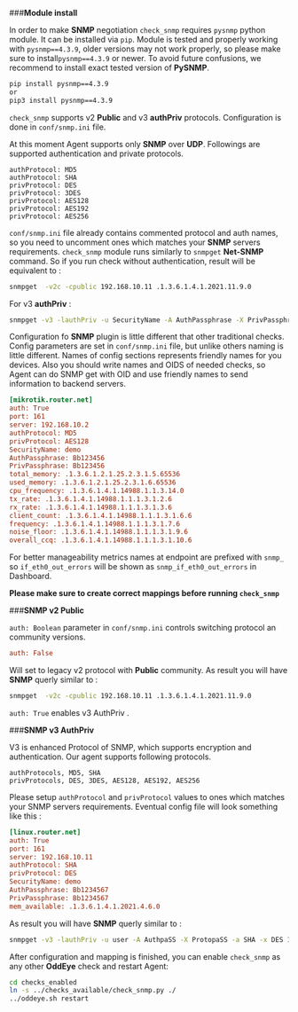 ###**Module install**

In order to make **SNMP** negotiation `check_snmp` requires `pysnmp` python module. It can be installed via `pip`. 
Module is tested and properly working with `pysnmp==4.3.9`, older versions may not work properly, 
so please make sure to install`pysnmp==4.3.9` or newer.
To avoid future confusions, we recommend to install exact tested version of **PySNMP**. 

```bash
pip install pysnmp==4.3.9
or 
pip3 install pysnmp==4.3.9
```

`check_snmp` supports v2 **Public** and v3 **authPriv** protocols. Configuration is done in `conf/snmp.ini` file. 

At this moment Agent supports only **SNMP** over **UDP**. Followings are supported authentication and private protocols. 

```text
authProtocol: MD5
authProtocol: SHA
privProtocol: DES
privProtocol: 3DES
privProtocol: AES128
privProtocol: AES192
privProtocol: AES256   
```

`conf/snmp.ini` file already contains commented protocol and auth names, so you need to uncomment ones which matches your **SNMP** servers requirements. 
`check_snmp` module runs similarly to `snmpget` **Net-SNMP** command. So if you run check without authentication, result will be equivalent to : 

```bash
snmpget  -v2c -cpublic 192.168.10.11 .1.3.6.1.4.1.2021.11.9.0
```

For v3 **authPriv** : 
```bash
snmpget -v3 -lauthPriv -u SecurityName -A AuthPassphrase -X PrivPassphrase -a MD5 -x AES 192.168.10.11  1.3.6.1.2.1.25.2.3.1.5.65536
```


Configuration fo **SNMP** plugin is little different that other traditional checks. 
Config parameters are set in `conf/snmp.ini` file, but unlike others naming is little different. 
Names of config sections represents friendly names for you devices. Also you should write names and OIDS of needed checks, 
so Agent can do SNMP get with OID and use friendly names to send information to backend servers.   
```ini
[mikrotik.router.net]
auth: True
port: 161
server: 192.168.10.2
authProtocol: MD5
privProtocol: AES128
SecurityName: demo
AuthPassphrase: Bb123456
PrivPassphrase: Bb123456
total_memory: .1.3.6.1.2.1.25.2.3.1.5.65536
used_memory: .1.3.6.1.2.1.25.2.3.1.6.65536
cpu_frequency: .1.3.6.1.4.1.14988.1.1.3.14.0
tx_rate: .1.3.6.1.4.1.14988.1.1.1.3.1.2.6
rx_rate: .1.3.6.1.4.1.14988.1.1.1.3.1.3.6
client_count: .1.3.6.1.4.1.14988.1.1.1.3.1.6.6
frequency: .1.3.6.1.4.1.14988.1.1.1.3.1.7.6
noise_floor: .1.3.6.1.4.1.14988.1.1.1.3.1.9.6
overall_ccq: .1.3.6.1.4.1.14988.1.1.1.3.1.10.6
```

For better manageability metrics names at endpoint are prefixed with `snmp_` so `if_eth0_out_errors` 
will be shown as `snmp_if_eth0_out_errors` in Dashboard.    

**Please make sure to create correct mappings before running  `check_snmp`**

###**SNMP v2 Public** 

`auth: Boolean` parameter in `conf/snmp.ini` controls switching protocol an community versions. 

```ini
auth: False
```

Will set to legacy v2 protocol with **Public** community. As result you will have **SNMP** querly similar to :   

```bash
snmpget  -v2c -cpublic 192.168.10.11 .1.3.6.1.4.1.2021.11.9.0
```
 
`auth: True` enables v3 AuthPriv .  
 
###**SNMP v3 AuthPriv** 

V3 is enhanced Protocol of SNMP, which supports encryption and authentication.
Our agent supports following protocols.

```text
authProtocols, MD5, SHA
privProtocols, DES, 3DES, AES128, AES192, AES256
```
 
Please setup `authProtocol` and `privProtocol` values to ones which matches your SNMP servers requirements.
Eventual config file will look something like this : 
```ini
[linux.router.net]
auth: True
port: 161
server: 192.168.10.11
authProtocol: SHA
privProtocol: DES
SecurityName: demo
AuthPassphrase: Bb1234567
PrivPassphrase: Bb1234567
mem_available: .1.3.6.1.4.1.2021.4.6.0
```

As result you will have **SNMP** querly similar to : 

```bash
snmpget -v3 -lauthPriv -u user -A AuthpaSS -X ProtopaSS -a SHA -x DES 192.168.10.11  .1.3.6.1.4.1.2021.4.6.0
```

After configuration and mapping is finished, you can enable `check_snmp` as any other **OddEye** check and restart Agent: 

```bash
cd checks_enabled
ln -s ../checks_available/check_snmp.py ./
../oddeye.sh restart 
```
